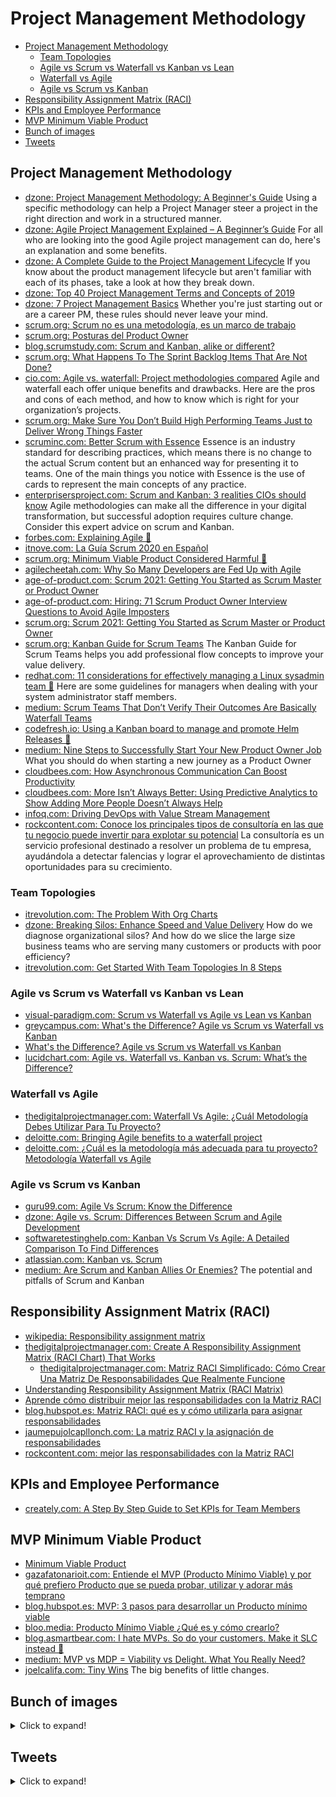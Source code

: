 # Project Management Methodology
- [Project Management Methodology](#project-management-methodology)
	- [Team Topologies](#team-topologies)
	- [Agile vs Scrum vs Waterfall vs Kanban vs Lean](#agile-vs-scrum-vs-waterfall-vs-kanban-vs-lean)
	- [Waterfall vs Agile](#waterfall-vs-agile)
	- [Agile vs Scrum vs Kanban](#agile-vs-scrum-vs-kanban)
- [Responsibility Assignment Matrix (RACI)](#responsibility-assignment-matrix-raci)
- [KPIs and Employee Performance](#kpis-and-employee-performance)
- [MVP Minimum Viable Product](#mvp-minimum-viable-product)
- [Bunch of images](#bunch-of-images)
- [Tweets](#tweets)

## Project Management Methodology
- [dzone: Project Management Methodology: A Beginner's Guide](https://dzone.com/articles/best-emerging-project-management-methodologies-in) Using a specific methodology can help a Project Manager steer a project in the right direction and work in a structured manner.
- [dzone: Agile Project Management Explained – A Beginner’s Guide](https://dzone.com/articles/agile-project-management-explained-a-beginners-gui) For all who are looking into the good Agile project management can do, here's an explanation and some benefits.
- [dzone: A Complete Guide to the Project Management Lifecycle](https://dzone.com/articles/a-complete-guide-to-project-management-life-cycle) If you know about the product management lifecycle but aren't familiar with each of its phases, take a look at how they break down.
- [dzone: Top 40 Project Management Terms and Concepts of 2019](https://dzone.com/articles/top-40-project-management-terms-and-concepts-of-20)
- [dzone: 7 Project Management Basics](https://dzone.com/articles/7-project-management-basics-for-lifetime) Whether you're just starting out or are a career PM, these rules should never leave your mind.
- [scrum.org: Scrum no es una metodología, es un marco de trabajo](https://www.scrum.org/resources/blog/scrum-no-es-una-metodologia-es-un-marco-de-trabajo)
- [scrum.org: Posturas del Product Owner](https://www.scrum.org/resources/blog/posturas-del-product-owner)
- [blog.scrumstudy.com: Scrum and Kanban, alike or different?](http://blog.scrumstudy.com/scrum-and-kanban-alike-or-different-2/)
- [scrum.org: What Happens To The Sprint Backlog Items That Are Not Done?](https://www.scrum.org/resources/blog/vlog-what-happens-sprint-backlog-items-are-not-done)  
- [cio.com: Agile vs. waterfall: Project methodologies compared](https://www.cio.com/article/3584559/agile-vs-waterfall-project-methodologies-compared.html) Agile and waterfall each offer unique benefits and drawbacks. Here are the pros and cons of each method, and how to know which is right for your organization’s projects.
- [scrum.org: Make Sure You Don’t Build High Performing Teams Just to Deliver Wrong Things Faster](https://www.scrum.org/resources/blog/make-sure-you-dont-build-high-performing-teams-just-deliver-wrong-things-faster)
- [scruminc.com: Better Scrum with Essence](https://www.scruminc.com/better-scrum-with-essence/) Essence is an industry standard for describing practices, which means there is no change to the actual Scrum content but an enhanced way for presenting it to teams. One of the main things you notice with Essence is the use of cards to represent the main concepts of any practice. 
- [enterprisersproject.com: Scrum and Kanban: 3 realities CIOs should know](https://enterprisersproject.com/article/2020/10/scrum-kanban-3-realities-cios) Agile methodologies can make all the difference in your digital transformation, but successful adoption requires culture change. Consider this expert advice on scrum and Kanban.
- [forbes.com: Explaining Agile 🌟](https://www.forbes.com/sites/stevedenning/2016/09/08/explaining-agile)
- [itnove.com: La Guía Scrum 2020 en Español​](https://itnove.com/scrum-la-guia-scrum-2020-en-espanol/)
- [scrum.org: Minimum Viable Product Considered Harmful 🌟](https://www.scrum.org/resources/blog/minimum-viable-product-considered-harmful)
- [agilecheetah.com: Why So Many Developers are Fed Up with Agile](https://agilecheetah.com/why-so-many-developers-are-fed-up-with-agile-pt-3/)
- [age-of-product.com: Scrum 2021: Getting You Started as Scrum Master or Product Owner](https://age-of-product.com/scrum-2021/)
- [age-of-product.com: Hiring: 71 Scrum Product Owner Interview Questions to Avoid Agile Imposters](https://age-of-product.com/42-scrum-product-owner-interview-questions/)
- [scrum.org: Scrum 2021: Getting You Started as Scrum Master or Product Owner](https://www.scrum.org/resources/blog/scrum-2021-getting-you-started-scrum-master-or-product-owner)
- [scrum.org: Kanban Guide for Scrum Teams](https://www.scrum.org/resources/kanban-guide-scrum-teams) The Kanban Guide for Scrum Teams helps you add professional flow concepts to improve your value delivery.
- [redhat.com: 11 considerations for effectively managing a Linux sysadmin team 🌟](https://www.redhat.com/sysadmin/11-manager-considerations) Here are some guidelines for managers when dealing with your system administrator staff members.
- [medium: Scrum Teams That Don’t Verify Their Outcomes Are Basically Waterfall Teams](https://medium.com/serious-scrum/scrum-teams-that-dont-verify-their-outcomes-are-basically-waterfall-teams-cb208acdcc61)
- [codefresh.io: Using a Kanban board to manage and promote Helm Releases 🌟](https://codefresh.io/helm-tutorial/kanban-promotion-boards/)
- [medium: Nine Steps to Successfully Start Your New Product Owner Job](https://medium.com/serious-scrum/nine-steps-to-successfully-start-your-new-product-owner-job-b276c85e3dde) What you should do when starting a new journey as a Product Owner
- [cloudbees.com: How Asynchronous Communication Can Boost Productivity](https://www.cloudbees.com/blog/asynchronous-communication)
- [cloudbees.com: More Isn’t Always Better: Using Predictive Analytics to Show Adding More People Doesn’t Always Help](https://www.cloudbees.com/blog/using-predictive-analytics-to-show-adding-more-people)
- [infoq.com: Driving DevOps with Value Stream Management](https://www.infoq.com/articles/DevOps-value-stream/)
- [rockcontent.com: Conoce los principales tipos de consultoría en las que tu negocio puede invertir para explotar su potencial](https://rockcontent.com/es/blog/tipos-de-consultoria/) La consultoría es un servicio profesional destinado a resolver un problema de tu empresa, ayudándola a detectar falencias y lograr el aprovechamiento de distintas oportunidades para su crecimiento.

### Team Topologies
- [itrevolution.com: The Problem With Org Charts](https://itrevolution.com/the-problem-with-org-charts/)
- [dzone: Breaking Silos: Enhance Speed and Value Delivery](https://dzone.com/articles/silos-breaking-for-business-to-enhance-speed-to-va) How do we diagnose organizational silos? And how do we slice the large size business teams who are serving many customers or products with poor efficiency?
- [itrevolution.com: Get Started With Team Topologies In 8 Steps](https://itrevolution.com/get-started-with-team-topologies-in-8-steps/)

### Agile vs Scrum vs Waterfall vs Kanban vs Lean
- [visual-paradigm.com: Scrum vs Waterfall vs Agile vs Lean vs Kanban](https://www.visual-paradigm.com/scrum/scrum-vs-waterfall-vs-agile-vs-lean-vs-kanban/)
- [greycampus.com: What's the Difference? Agile vs Scrum vs Waterfall vs Kanban](https://www.greycampus.com/blog/agile-and-scrum/agile-vs-scrum-vs-waterfall-vs-kanban)
- [What's the Difference? Agile vs Scrum vs Waterfall vs Kanban](https://www.smartsheet.com/agile-vs-scrum-vs-waterfall-vs-kanban)
- [lucidchart.com: Agile vs. Waterfall vs. Kanban vs. Scrum: What’s the Difference?](https://www.lucidchart.com/blog/agile-vs-waterfall-vs-kanban-vs-scrum)

### Waterfall vs Agile
- [thedigitalprojectmanager.com: Waterfall Vs Agile: ¿Cuál Metodología Debes Utilizar Para Tu Proyecto?](https://thedigitalprojectmanager.com/es/agile-frente-a-waterfall/)
- [deloitte.com: Bringing Agile benefits to a waterfall project](https://www2.deloitte.com/us/en/insights/industry/public-sector/agile-in-government-waterfall-software-approach.html)
- [deloitte.com: ¿Cuál es la metodología más adecuada para tu proyecto? Metodología Waterfall vs Agile](https://www2.deloitte.com/es/es/pages/technology/articles/waterfall-vs-agile.html)

### Agile vs Scrum vs Kanban
- [guru99.com: Agile Vs Scrum: Know the Difference](https://www.guru99.com/agile-vs-scrum.html)
- [dzone: Agile vs. Scrum: Differences Between Scrum and Agile Development](https://dzone.com/articles/agile-vs-scrum-differences-between-scrum-and-agile) 
- [softwaretestinghelp.com: Kanban Vs Scrum Vs Agile: A Detailed Comparison To Find Differences](https://www.softwaretestinghelp.com/kanban-vs-scrum-vs-agile/)
- [atlassian.com: Kanban vs. Scrum](https://www.atlassian.com/agile/kanban/kanban-vs-scrum)
- [medium: Are Scrum and Kanban Allies Or Enemies?](https://medium.com/serious-scrum/are-scrum-and-kanban-allies-or-enemies-9d1d27353cd7) The potential and pitfalls of Scrum and Kanban

## Responsibility Assignment Matrix (RACI)
- [wikipedia: Responsibility assignment matrix](https://en.wikipedia.org/wiki/Responsibility_assignment_matrix)
- [thedigitalprojectmanager.com: Create A Responsibility Assignment Matrix (RACI Chart) That Works](https://thedigitalprojectmanager.com/raci-chart-made-simple/)
	- [thedigitalprojectmanager.com: Matriz RACI Simplificado: Cómo Crear Una Matriz De Responsabilidades Que Realmente Funcione](https://thedigitalprojectmanager.com/es/grafico-raci-manera-mas-simple/)
- [Understanding Responsibility Assignment Matrix (RACI Matrix)](https://project-management.com/understanding-responsibility-assignment-matrix-raci-matrix/)
- [Aprende cómo distribuir mejor las responsabilidades con la Matriz RACI](https://rockcontent.com/es/blog/matriz-raci/)
- [blog.hubspot.es: Matriz RACI: qué es y cómo utilizarla para asignar responsabilidades](https://blog.hubspot.es/marketing/matriz-raci)
- [jaumepujolcapllonch.com: La matriz RACI y la asignación de responsabilidades](https://www.jaumepujolcapllonch.com/la-matriz-raci-y-la-asignacion-de-responsabilidades/)
- [rockcontent.com: mejor las responsabilidades con la Matriz RACI](https://rockcontent.com/es/blog/matriz-raci/)

## KPIs and Employee Performance
- [creately.com: A Step By Step Guide to Set KPIs for Team Members](https://creately.com/blog/business/how-to-set-kpis-for-team-members/)

## MVP Minimum Viable Product
- [Minimum Viable Product](https://en.wikipedia.org/wiki/Minimum_viable_product)
- [gazafatonarioit.com: Entiende el MVP (Producto Mínimo Viable) y por qué prefiero Producto que se pueda probar, utilizar y adorar más temprano](http://www.gazafatonarioit.com/2020/09/entiende-el-mvp-producto-minimo-viable.html)
- [blog.hubspot.es: MVP: 3 pasos para desarrollar un Producto mínimo viable](https://blog.hubspot.es/sales/producto-minimo-viable)
- [bloo.media: Producto Mínimo Viable ¿Qué es y cómo crearlo?](https://bloo.media/blog/producto-minimo-viable-mvp/)
- [blog.asmartbear.com: I hate MVPs. So do your customers. Make it SLC instead 🌟](https://blog.asmartbear.com/slc.html)
- [medium: MVP vs MDP = Viability vs Delight. What You Really Need?](https://medium.com/swlh/mvp-vs-mdp-viability-vs-delight-what-you-really-need-296b42df005d)
- [joelcalifa.com: Tiny Wins](https://joelcalifa.com/blog/tiny-wins/) The big benefits of little changes.

## Bunch of images
<details>
  <summary>Click to expand!</summary>

<center>

[![mvp](images/mvp.png)](http://www.gazafatonarioit.com/2020/09/entiende-el-mvp-producto-minimo-viable.html)

[![agile](images/agile.jpg)](https://www.greycampus.com/blog/agile-and-scrum/agile-vs-scrum-vs-waterfall-vs-kanban)

[![waterfall-agile](images/waterfall-agile.jpg)](https://www.greycampus.com/blog/agile-and-scrum/agile-vs-scrum-vs-waterfall-vs-kanban)

[![scrum-one-min](images/scrum-one-min.jpg)](https://www.greycampus.com/blog/agile-and-scrum/agile-vs-scrum-vs-waterfall-vs-kanban)
</center>
</details>  

## Tweets
<details>
  <summary>Click to expand!</summary>

<center>
<blockquote class="twitter-tweet"><p lang="en" dir="ltr">6 questions I try to answer before starting any new project:<br><br>1. What problem am I solving?<br>2. What constraints do I have?<br>3. Who are the main stakeholders?<br>4. What are the risks?<br>5. How do I measure progress?<br>6. What does success look like?<br><br>Don&#39;t sail without a compass.</p>&mdash; Santiago (@svpino) <a href="https://twitter.com/svpino/status/1393868830859010049?ref_src=twsrc%5Etfw">May 16, 2021</a></blockquote> <script async src="https://platform.twitter.com/widgets.js" charset="utf-8"></script>
</center>
</details>


